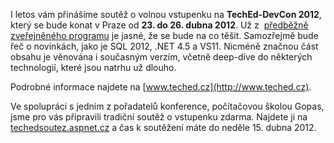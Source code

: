 <!-- dcterms:identifier = aspnetcz#384 -->
<!-- dcterms:title = Vyhrajte volný vstup na TechEd-DevCon 2012 -->
<!-- dcterms:abstract = I letos vám přinášíme soutěž o volnou vstupenku na TechEd-DevCon 2012, který se bude konat v Praze od 23. do 26. dubna 2012. -->
<!-- np9:categoryId = 6 -->
<!-- x4w:category = Akce a události -->
<!-- np9:authorId = 1 -->
<!-- np9:authorEmail = michal.valasek@altairis.cz -->
<!-- dcterms:creator = Michal Altair Valášek -->
<!-- dcterms:created = 2012-04-08T20:33:37.253+02:00 -->
<!-- dcterms:date = 2012-04-08T20:33:38+02:00 -->
<!-- x4w:pictureWidth = 150 -->
<!-- x4w:pictureHeight = 150 -->
<!-- x4w:pictureUrl = /perex-pictures/20120410-aktualizovano-pozvanka-na-teched-devcon-2012-praha.png -->

I letos vám přinášíme soutěž o volnou vstupenku na **TechEd-DevCon 2012**, který se bude konat v Praze od **23. do 26. dubna 2012**. Už z  [předběžně zveřejněného programu](http://www.teched.cz/index.html#program) je jasné, že se bude na co těšit. Samozřejmě bude řeč o novinkách, jako je SQL 2012, .NET 4.5 a VS11. Nicméně značnou část obsahu je věnována i současným verzím, včetně deep-dive do některých technologií, které jsou natrhu už dlouho.

Podrobné informace najdete na [www.teched.cz](http://www.teched.cz).

Ve spolupráci s jedním z pořadatelů konference, počítačovou školou Gopas, jsme pro vás připravili tradiční soutěž o vstupenku zdarma. Najdete ji na [techedsoutez.aspnet.cz](http://techedsoutez.aspnet.cz/) a čas k soutěžení máte do neděle 15. dubna 2012.